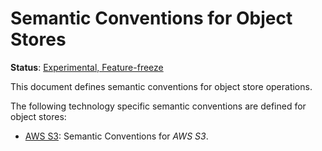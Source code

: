 <!--- Hugo front matter used to generate the website version of this page:
linkTitle: Object Stores
path_base_for_github_subdir:
  from: content/en/docs/specs/semconv/object-stores/_index.md
  to: object-stores/README.md
--->

# Semantic Conventions for Object Stores

**Status**: [Experimental, Feature-freeze][DocumentStatus]

This document defines semantic conventions for object store operations.

The following technology specific semantic conventions are defined for object stores:

* [AWS S3](s3.md): Semantic Conventions for *AWS S3*.

[DocumentStatus]: https://github.com/open-telemetry/opentelemetry-specification/blob/v1.21.0/specification/document-status.md
